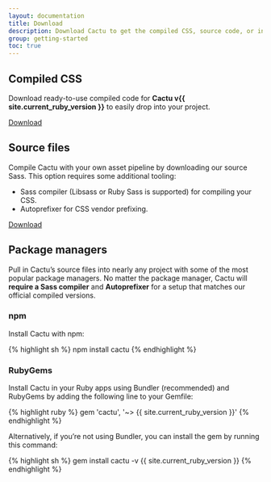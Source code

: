 ```yaml
---
layout: documentation
title: Download
description: Download Cactu to get the compiled CSS, source code, or include it with your favorite package managers like npm or RubyGems.
group: getting-started
toc: true
---
```



## Compiled CSS

Download ready-to-use compiled code for **Cactu v{{ site.current_ruby_version }}** to easily drop into your project.

<a class="button button-principal" href="https://github.com/mendozagioo/cactu/releases/download/{{ site.current_ruby_version }}/cactu-{{ site.current_ruby_version }}-css.zip">Download</a>


## Source files

Compile Cactu with your own asset pipeline by downloading our source Sass. This option requires some additional tooling:

* Sass compiler (Libsass or Ruby Sass is supported) for compiling your CSS.
* Autoprefixer for CSS vendor prefixing.


<a class="button button-principal" href="https://github.com/mendozagioo/cactu/archive/master.zip">Download</a>


## Package managers

Pull in Cactu’s source files into nearly any project with some of the most popular package managers. No matter the package manager, Cactu will **require a Sass compiler** and **Autoprefixer** for a setup that matches our official compiled versions.


### npm

Install Cactu with npm:

{% highlight sh %}
npm install cactu
{% endhighlight %}


### RubyGems

Install Cactu in your Ruby apps using Bundler (recommended) and RubyGems by adding the following line to your Gemfile:

{% highlight ruby %}
gem 'cactu', '~> {{ site.current_ruby_version }}'
{% endhighlight %}

Alternatively, if you’re not using Bundler, you can install the gem by running this command:

{% highlight sh %}
gem install cactu -v {{ site.current_ruby_version }}
{% endhighlight %}